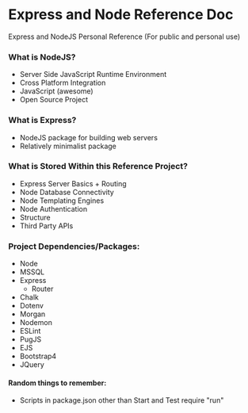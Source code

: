 # Express and Node Reference Doc
Express and NodeJS Personal Reference (For public and personal use)

### What is NodeJS?
- Server Side JavaScript Runtime Environment  
- Cross Platform Integration
- JavaScript (awesome)
- Open Source Project

### What is Express?
- NodeJS package for building web servers 
- Relatively minimalist package

### What is Stored Within this Reference Project?
- Express Server Basics + Routing
- Node Database Connectivity
- Node Templating Engines
- Node Authentication
- Structure
- Third Party APIs 

### Project Dependencies/Packages:
- Node
- MSSQL
- Express
    - Router
- Chalk
- Dotenv
- Morgan
- Nodemon
- ESLint
- PugJS
- EJS
- Bootstrap4 
- JQuery

#### Random things to remember:
- Scripts in package.json other than Start and Test require "run"

